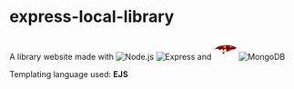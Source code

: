 # express-local-library
A library website made with <img alt="Node.js" width="40px" height="40px" src="https://cdn-icons-png.flaticon.com/512/5968/5968322.png"/> <img alt="Express" width="100px" height="40px" src="https://upload.wikimedia.org/wikipedia/commons/6/64/Expressjs.png"/> and <img alt="Mongoose" width="40px" height="40px" src="https://raw.githubusercontent.com/github/explore/80688e429a7d4ef2fca1e82350fe8e3517d3494d/topics/mongoose/mongoose.png"/> <img alt="MongoDB" width="50px" height="40px" src="http://mongodb-js.github.io/leaf/mongodb-leaf_256x256.png"/>

Templating language used: <b>EJS</b>

